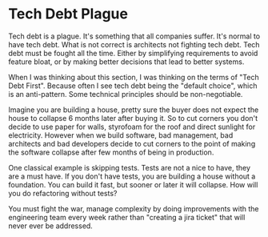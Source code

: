 # Tech Debt Plague

Tech debt is a plague. It's something that all companies suffer. It's normal to have tech debt. What is not correct is architects not fighting tech debt. Tech debt must be fought all the time. Either by simplifying requirements to avoid feature bloat, or by making better decisions that lead to better systems.

When I was thinking about this section, I was thinking on the terms of "Tech Debt First". Because often I see tech debt being the "default choice", which is an anti-pattern. Some technical principles should be non-negotiable.

Imagine you are building a house, pretty sure the buyer does not expect the house to collapse 6 months later after buying it. So to cut corners you don't decide to use paper for walls, styrofoam for the roof and direct sunlight for electricity. However when we build software, bad management, bad architects and bad developers decide to cut corners to the point of making the software collapse after few months of being in production.

One classical example is skipping tests. Tests are not a nice to have, they are a must have. If you don't have tests, you are building a house without a foundation. You can build it fast, but sooner or later it will collapse. How will you do refactoring without tests?

You must fight the war, manage complexity by doing improvements with the engineering team every week rather than "creating a jira ticket" that will never ever be addressed.